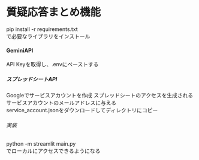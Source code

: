 <h1>質疑応答まとめ機能</h1>

pip install -r requirements.txt<br>
で必要なライブラリをインストール<br>

<h4>GeminiAPI</h4>
API Keyを取得し、.envにペーストする<br>

<h5>スプレッドシートAPI</h5>
Googleでサービスアカウントを作成
スプレッドシートのアクセスを生成されるサービスアカウントのメールアドレスに与える<br>
service_account.jsonをダウンロードしてディレクトリにコピー<br>

<h6>実装</h6>
python -m streamlit main.py<br>
でローカルにアクセスできるようになる<br>
